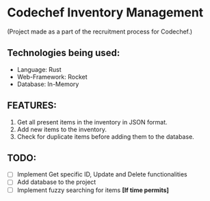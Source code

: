 # Codechef Inventory Management
(Project made as a part of the recruitment process for Codechef.)

## Technologies being used:
- Language: Rust
- Web-Framework: Rocket
- Database: In-Memory

## FEATURES:
1. Get all present items in the inventory in JSON format.
2. Add new items to the inventory.
3. Check for duplicate items before adding them to the database.

## TODO:
- [ ] Implement Get specific ID, Update and Delete functionalities
- [ ] Add database to the project
- [ ] Implement fuzzy searching for items **[If time permits]** 